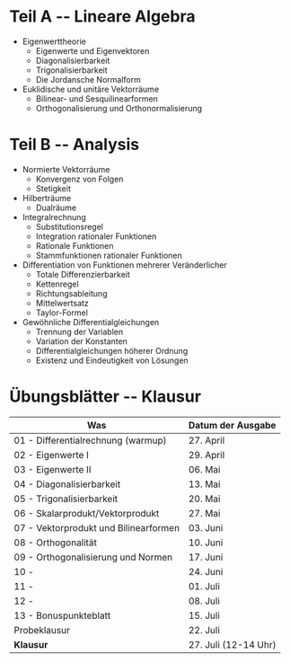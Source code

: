 # Teil A -- Lineare Algebra

* Eigenwerttheorie
    * Eigenwerte und Eigenvektoren
    * Diagonalisierbarkeit
    * Trigonalisierbarkeit
    * Die Jordansche Normalform
* Euklidische und unitäre Vektorräume
    * Bilinear- und Sesquilinearformen
    * Orthogonalisierung und Orthonormalisierung

# Teil B -- Analysis

* Normierte Vektorräume
    * Konvergenz von Folgen
    * Stetigkeit
* Hilberträume
    * Dualräume
* Integralrechnung
    * Substitutionsregel
    * Integration rationaler Funktionen
    * Rationale Funktionen
    * Stammfunktionen rationaler Funktionen
* Differentiation von Funktionen mehrerer Veränderlicher
    * Totale Differenzierbarkeit
    * Kettenregel
    * Richtungsableitung
    * Mittelwertsatz
    * Taylor-Formel
* Gewöhnliche Differentialgleichungen
    * Trennung der Variablen
    * Variation der Konstanten
    * Differentialgleichungen höherer Ordnung
    * Existenz und Eindeutigkeit von Lösungen

# &Uuml;bungsbl&auml;tter -- Klausur

| Was | Datum der Ausgabe |
| ------ | ------- |
| 01 - Differentialrechnung (warmup) | 27. April |
| 02 - Eigenwerte I | 29. April |
| 03 - Eigenwerte II | 06. Mai |
| 04 - Diagonalisierbarkeit | 13. Mai |
| 05 - Trigonalisierbarkeit | 20. Mai |
| 06 - Skalarprodukt/Vektorprodukt | 27. Mai |
| 07 - Vektorprodukt und Bilinearformen | 03. Juni |
| 08 - Orthogonalit&auml;t | 10. Juni |
| 09 - Orthogonalisierung und Normen | 17. Juni |
| 10 -  | 24. Juni |
| 11 -  | 01. Juli |
| 12 -  | 08. Juli |
| 13 - Bonuspunkteblatt  | 15. Juli |
| Probeklausur  | 22. Juli |
| **Klausur**  | 27. Juli (12-14 Uhr) |

